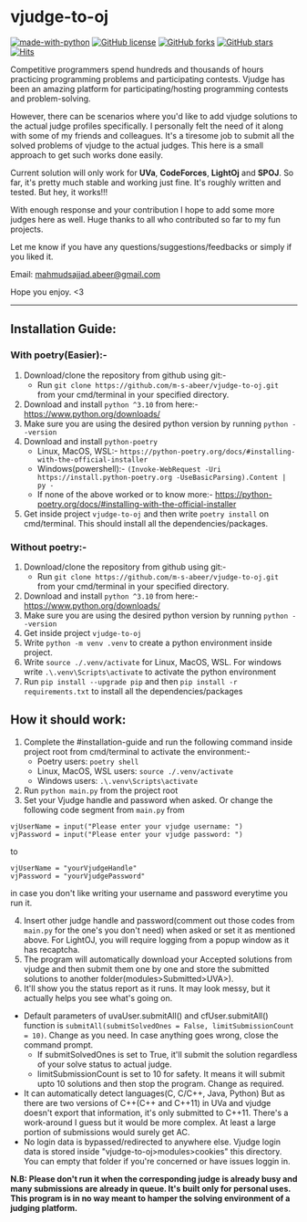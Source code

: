 # vjudge-to-oj
[![made-with-python](https://img.shields.io/badge/Made%20with-Python-1f425f.svg)](https://www.python.org/)
[![GitHub license](https://img.shields.io/github/license/m-s-abeer/vjudge-to-oj.svg)](https://github.com/m-s-abeer/vjudge-to-oj/blob/master/LICENSE)
[![GitHub forks](https://img.shields.io/github/forks/m-s-abeer/vjudge-to-oj.svg?style=social&label=Fork)](https://github.com/m-s-abeer/vjudge-to-oj)
[![GitHub stars](https://img.shields.io/github/stars/m-s-abeer/vjudge-to-oj.svg?style=social&label=Stars)](https://github.com/m-s-abeer/vjudge-to-oj)
[![Hits](https://hits.seeyoufarm.com/api/count/incr/badge.svg?url=https%3A%2F%2Fgithub.com%2Fm-s-abeer%2Fvjudge-to-oj%2Fhit-counter&count_bg=%2379C83D&title_bg=%23555555&icon=&icon_color=%23E7E7E7&title=hits&edge_flat=false)](https://hits.seeyoufarm.com)

Competitive programmers spend hundreds and thousands of hours practicing programming problems and participating contests.
Vjudge has been an amazing platform for participating/hosting programming contests and problem-solving.

However, there can be scenarios where you'd like to add vjudge solutions to the actual judge profiles specifically.
I personally felt the need of it along with some of my friends and colleagues.
It's a tiresome job to submit all the solved problems of vjudge to the actual judges. This here is a small approach to get such works done easily.

Current solution will only work for **UVa**, **CodeForces**, **LightOj** and **SPOJ**. 
So far, it's pretty much stable and working just fine. It's roughly written and tested. But hey, it works!!!

With enough response and your contribution I hope to add some more judges here as well. Huge thanks to all who contributed so far to my fun projects.

Let me know if you have any questions/suggestions/feedbacks or simply if you liked it.

Email: mahmudsajjad.abeer@gmail.com

Hope you enjoy. <3
<hr>

## Installation Guide:
### With poetry(Easier):-
1. Download/clone the repository from github using git:-
   * Run `git clone https://github.com/m-s-abeer/vjudge-to-oj.git` from your cmd/terminal in your specified directory.
1. Download and install `python ^3.10` from here:- https://www.python.org/downloads/
1. Make sure you are using the desired python version by running `python --version`
1. Download and install `python-poetry`
   * Linux, MacOS, WSL:- `https://python-poetry.org/docs/#installing-with-the-official-installer`
   * Windows(powershell):- `(Invoke-WebRequest -Uri https://install.python-poetry.org -UseBasicParsing).Content | py -`
   * If none of the above worked or to know more:- https://python-poetry.org/docs/#installing-with-the-official-installer
1. Get inside project `vjudge-to-oj` and then write `poetry install` on cmd/terminal. This should install all the dependencies/packages.

### Without poetry:-
1. Download/clone the repository from github using git:-
   * Run `git clone https://github.com/m-s-abeer/vjudge-to-oj.git` from your cmd/terminal in your specified directory.
1. Download and install `python ^3.10` from here:- https://www.python.org/downloads/
1. Make sure you are using the desired python version by running `python --version`
1. Get inside project `vjudge-to-oj`
1. Write `python -m venv .venv` to create a python environment inside project. 
1. Write `source ./.venv/activate` for Linux, MacOS, WSL. For windows write `.\.venv\Scripts\activate` to activate the python environment
1. Run `pip install --upgrade pip` and then `pip install -r requirements.txt` to install all the dependencies/packages


## How it should work:
1. Complete the #installation-guide and run the following command inside project root from cmd/terminal to activate the environment:-
   * Poetry users: `poetry shell`
   * Linux, MacOS, WSL users: `source ./.venv/activate`
   * Windows users: `.\.venv\Scripts\activate`
2. Run `python main.py` from the project root
3. Set your Vjudge handle and password when asked. Or change the following code segment from `main.py` from
```
vjUserName = input("Please enter your vjudge username: ")
vjPassword = input("Please enter your vjudge password: ")
```
to
```
vjUserName = "yourVjudgeHandle"
vjPassword = "yourVjudgePassword"
```
in case you don't like writing your username and password everytime you run it.

4. Insert other judge handle and password(comment out those codes from `main.py` for the one's you don't need) when asked or set it as mentioned above. For LightOJ, you will require logging from a popup window as it has recaptcha.
5. The program will automatically download your Accepted solutions from vjudge and then submit them one by one and store the submitted solutions to another folder(modules>Submitted>UVA>).
6. It'll show you the status report as it runs. It may look messy, but it actually helps you see what's going on.
* Default parameters of uvaUser.submitAll() and cfUser.submitAll() function is ```submitAll(submitSolvedOnes = False, limitSubmissionCount = 10)```. Change as you need. In case anything goes wrong, close the command prompt.
  * If submitSolvedOnes is set to True, it'll submit the solution regardless of your solve status to actual judge.
  * limitSubmissionCount is set to 10 for safety. It means it will submit upto 10 solutions and then stop the program. Change as required.
* It can automatically detect languages(C, C/C++, Java, Python) But as there are two versions of C++(C++ and C++11) in UVa and vjudge doesn't export that information, it's only submitted to C++11. There's a work-around I guess but it would be more complex. At least a large portion of submissions would surely get AC.
* No login data is bypassed/redirected to anywhere else. Vjudge login data is stored inside "vjudge-to-oj>modules>cookies" this directory. You can empty that folder if you're concerned or have issues loggin in.

**N.B: Please don't run it when the corresponding judge is already busy and many submissions are already in queue. It's built only for personal uses. This program is in no way meant to hamper the solving environment of a judging platform.**
